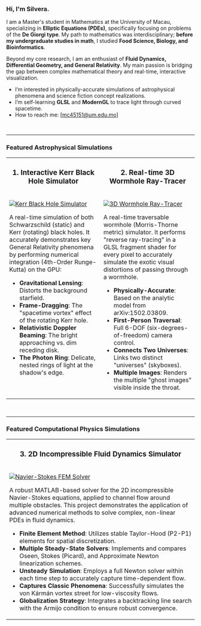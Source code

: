 ### Hi, I'm Silvera.

I am a Master's student in Mathematics at the University of Macau, specializing in **Elliptic Equations (PDEs)**, specifically focusing on problems of the **De Giorgi type**. My path to mathematics was interdisciplinary; **before my undergraduate studies in math**, I studied **Food Science, Biology, and Bioinformatics**.

Beyond my core research, I am an enthusiast of **Fluid Dynamics, Differential Geometry, and General Relativity**. My main passion is bridging the gap between complex mathematical theory and real-time, interactive visualization.

-  I’m interested in physically-accurate simulations of astrophysical phenomena and science fiction concept realizations.
-  I’m self-learning **GLSL** and **ModernGL** to trace light through curved spacetime.
-  How to reach me: [mc45151@um.edu.mo]

<br />

---

### Featured Astrophysical Simulations

<table>
  <tr>
    <td width="50%" valign="top">
      <h3 align="center">1. Interactive Kerr Black Hole Simulator</h3>
      <br />
      <a href="https://github.com/Silvera0218/BlackHole-Simulation">
        <img src="https://raw.githubusercontent.com/Silvera0218/BlackHole-Simulation/main/gif/blackhole_recording0.gif" alt="Kerr Black Hole Simulator" />
      </a>
      <br />
      <p>
        A real-time simulation of both Schwarzschild (static) and Kerr (rotating) black holes. It accurately demonstrates key General Relativity phenomena by performing numerical integration (4th-Order Runge-Kutta) on the GPU:
      </p>
      <ul>
        <li><b>Gravitational Lensing</b>: Distorts the background starfield.</li>
        <li><b>Frame-Dragging</b>: The "spacetime vortex" effect of the rotating Kerr hole.</li>
        <li><b>Relativistic Doppler Beaming</b>: The bright approaching vs. dim receding disk.</li>
        <li><b>The Photon Ring</b>: Delicate, nested rings of light at the shadow's edge.</li>
      </ul>
    </td>
    <td width="50%" valign="top">
      <h3 align="center">2. Real-time 3D Wormhole Ray-Tracer</h3>
      <br />
      <a href="https://github.com/Silvera0218/Real-time-3D-Wormhole-from-Visualizing-Interstellar-s-Wormhole-">
        <img src="https://raw.githubusercontent.com/Silvera0218/Real-time-3D-Wormhole-from-Visualizing-Interstellar-s-Wormhole-/main/gif_wh.gif" alt="3D Wormhole Ray-Tracer" />
      </a>
      <br />
      <p>
        A real-time traversable wormhole (Morris-Thorne metric) simulator. It performs "reverse ray-tracing" in a GLSL fragment shader for every pixel to accurately simulate the exotic visual distortions of passing through a wormhole.
      </p>
      <ul>
        <li><b>Physically-Accurate</b>: Based on the analytic model from arXiv:1502.03809.</li>
        <li><b>First-Person Traversal</b>: Full 6-DOF (six-degrees-of-freedom) camera control.</li>
        <li><b>Connects Two Universes</b>: Links two distinct "universes" (skyboxes).</li>
        <li><b>Multiple Images</b>: Renders the multiple "ghost images" visible inside the throat.</li>
      </ul>
    </td>
  </tr>
</table>

<br />

---

### Featured Computational Physics Simulations

<table>
  <tr>
    <td width="100%" valign="top">
      <h3 align="center">3. 2D Incompressible Fluid Dynamics Simulator</h3>
      <br />
      <a href="https://github.com/Silvera0218/Fluid-Dynamics-Silulation">
        <img src="https://raw.githubusercontent.com/Silvera0218/Fluid-Dynamics-Silulation/main/assets/unsteady_t11.4.png" alt="Navier-Stokes FEM Solver" />
      </a>
      <br />
      <p>
        A robust MATLAB-based solver for the 2D incompressible Navier-Stokes equations, applied to channel flow around multiple obstacles. This project demonstrates the application of advanced numerical methods to solve complex, non-linear PDEs in fluid dynamics.
      </p>
      <ul>
        <li><b>Finite Element Method</b>: Utilizes stable Taylor-Hood (P2-P1) elements for spatial discretization.</li>
        <li><b>Multiple Steady-State Solvers</b>: Implements and compares Oseen, Stokes (Picard), and Approximate Newton linearization schemes.</li>
        <li><b>Unsteady Simulation</b>: Employs a full Newton solver within each time step to accurately capture time-dependent flow.</li>
        <li><b>Captures Classic Phenomena</b>: Successfully simulates the von Kármán vortex street for low-viscosity flows.</li>
        <li><b>Globalization Strategy</b>: Integrates a backtracking line search with the Armijo condition to ensure robust convergence.</li>
      </ul>
    </td>
  </tr>
</table>

<br />

